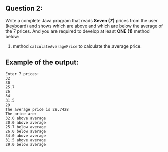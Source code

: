 ## Question 2:

Write a complete Java program that reads __Seven (7)__ prices from the user (keyboard) and shows which are above and which are below the average of the 7 prices.
And you are required to develop at least __ONE (1)__ method below:
1. method `calculateAveragePrice` to calculate the average price.

## Example of the output:

```
Enter 7 prices:
32
30
25.7
26
34
31.5
29
The average price is 29.7428
The price are:
32.0 above average
30.0 above average
25.7 below average
26.0 below average
34.0 above average
31.5 above average
29.0 below average
```
